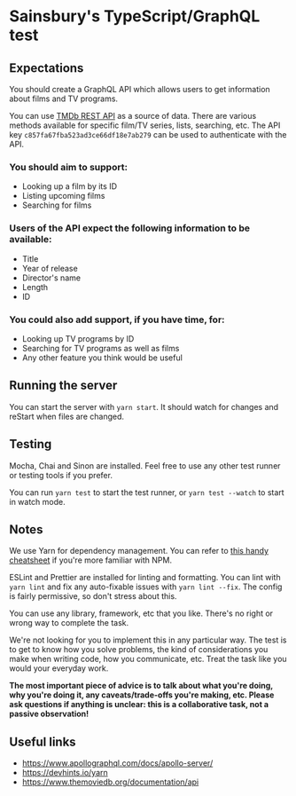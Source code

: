 # Sainsbury's TypeScript/GraphQL test

## Expectations

You should create a GraphQL API which allows users to get information about films and TV programs.

You can use [TMDb REST API](https://www.themoviedb.org/documentation/api) as a source of data. There are various methods
available for specific film/TV series, lists, searching, etc. The API key `c857fa67fba523ad3ce66df18e7ab279` can be used
to authenticate with the API.

### You should aim to support:

- Looking up a film by its ID
- Listing upcoming films
- Searching for films

### Users of the API expect the following information to be available:

- Title
- Year of release
- Director's name
- Length
- ID

### You could also add support, if you have time, for:

- Looking up TV programs by ID
- Searching for TV programs as well as films
- Any other feature you think would be useful

## Running the server

You can start the server with `yarn start`. It should watch for changes and reStart when files are changed.

## Testing

Mocha, Chai and Sinon are installed. Feel free to use any other test runner or testing tools if you prefer.

You can run `yarn test` to start the test runner, or `yarn test --watch` to start in watch mode.

## Notes

We use Yarn for dependency management. You can refer to [this handy cheatsheet](https://devhints.io/yarn) if you're more
familiar with NPM.

ESLint and Prettier are installed for linting and formatting. You can lint with `yarn lint` and fix any auto-fixable
issues with `yarn lint --fix`. The config is fairly permissive, so don't stress about this.

You can use any library, framework, etc that you like. There's no right or wrong way to complete the task.

We're not looking for you to implement this in any particular way. The test is to get to know how you solve problems,
the kind of considerations you make when writing code, how you communicate, etc. Treat the task like you would your
everyday work.

**The most important piece of advice is to talk about what you're doing, why you're doing it, any caveats/trade-offs
you're making, etc. Please ask questions if anything is unclear: this is a collaborative task, not a passive
observation!**

## Useful links

- https://www.apollographql.com/docs/apollo-server/
- https://devhints.io/yarn
- https://www.themoviedb.org/documentation/api
